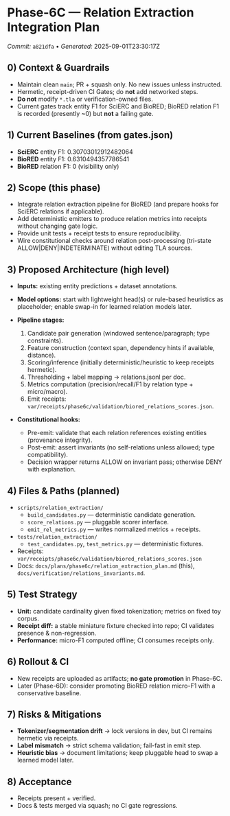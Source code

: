 # Phase-6C — Relation Extraction Integration Plan
_Commit:_ `a821dfa`  •  _Generated:_ 2025-09-01T23:30:17Z

## 0) Context & Guardrails
- Maintain clean `main`; PR + squash only. No new issues unless instructed.
- Hermetic, receipt-driven CI Gates; do **not** add networked steps.
- **Do not** modify `*.tla` or verification-owned files.
- Current gates track entity F1 for SciERC and BioRED; BioRED relation F1 is recorded (presently ~0) but **not** a failing gate.

## 1) Current Baselines (from gates.json)
- **SciERC** entity F1: 0.30703012912482064
- **BioRED** entity F1: 0.6310494357786541
- **BioRED** relation F1: 0 (visibility only)

## 2) Scope (this phase)
- Integrate relation extraction pipeline for BioRED (and prepare hooks for SciERC relations if applicable).
- Add deterministic emitters to produce relation metrics into receipts without changing gate logic.
- Provide unit tests + receipt tests to ensure reproducibility.
- Wire constitutional checks around relation post-processing (tri-state ALLOW|DENY|INDETERMINATE) without editing TLA sources.

## 3) Proposed Architecture (high level)
- **Inputs:** existing entity predictions + dataset annotations.
- **Model options:** start with lightweight head(s) or rule-based heuristics as placeholder; enable swap-in for learned relation models later.
- **Pipeline stages:**
  1. Candidate pair generation (windowed sentence/paragraph; type constraints).
  2. Feature construction (context span, dependency hints if available, distance).
  3. Scoring/inference (initially deterministic/heuristic to keep receipts hermetic).
  4. Thresholding + label mapping → relations.jsonl per doc.
  5. Metrics computation (precision/recall/F1 by relation type + micro/macro).
  6. Emit receipts: `var/receipts/phase6c/validation/biored_relations_scores.json`.

- **Constitutional hooks:**
  - Pre-emit: validate that each relation references existing entities (provenance integrity).
  - Post-emit: assert invariants (no self-relations unless allowed; type compatibility).
  - Decision wrapper returns ALLOW on invariant pass; otherwise DENY with explanation.

## 4) Files & Paths (planned)
- `scripts/relation_extraction/`
  - `build_candidates.py` — deterministic candidate generation.
  - `score_relations.py` — pluggable scorer interface.
  - `emit_rel_metrics.py` — writes normalized metrics + receipts.
- `tests/relation_extraction/`
  - `test_candidates.py`, `test_metrics.py` — deterministic fixtures.
- Receipts: `var/receipts/phase6c/validation/biored_relations_scores.json`
- Docs: `docs/plans/phase6c/relation_extraction_plan.md` (this), `docs/verification/relations_invariants.md`.

## 5) Test Strategy
- **Unit:** candidate cardinality given fixed tokenization; metrics on fixed toy corpus.
- **Receipt diff:** a stable miniature fixture checked into repo; CI validates presence & non-regression.
- **Performance:** micro-F1 computed offline; CI consumes receipts only.

## 6) Rollout & CI
- New receipts are uploaded as artifacts; **no gate promotion** in Phase-6C.
- Later (Phase-6D): consider promoting BioRED relation micro-F1 with a conservative baseline.

## 7) Risks & Mitigations
- **Tokenizer/segmentation drift** → lock versions in dev, but CI remains hermetic via receipts.
- **Label mismatch** → strict schema validation; fail-fast in emit step.
- **Heuristic bias** → document limitations; keep pluggable head to swap a learned model later.

## 8) Acceptance
- Receipts present + verified.
- Docs & tests merged via squash; no CI gate regressions.
